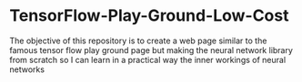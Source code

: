 # TensorFlow-Play-Ground-Low-Cost
The objective of this repository is to create a web page similar to the famous tensor flow play ground page but making the neural network library from scratch so I can learn in a practical way the inner workings of neural networks
